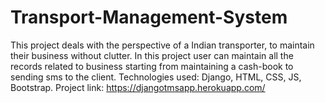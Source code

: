# Transport-Management-System
This project deals with the perspective of a Indian transporter, to maintain their business without clutter.
In this project user can maintain all the records related to business starting from maintaining a cash-book to sending sms to the client.
Technologies used: Django, HTML, CSS, JS, Bootstrap.
Project link: https://djangotmsapp.herokuapp.com/
